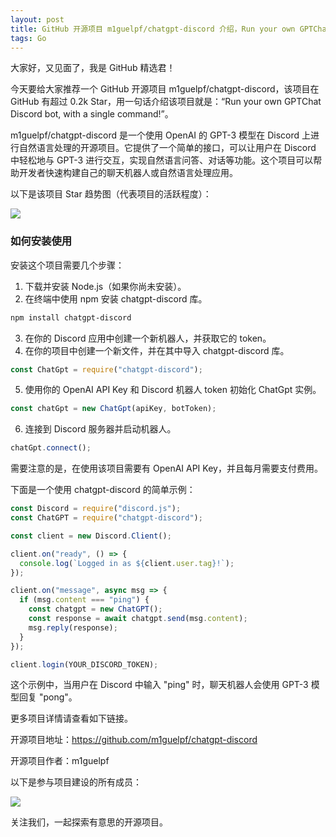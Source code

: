```yaml
---
layout: post
title: GitHub 开源项目 m1guelpf/chatgpt-discord 介绍，Run your own GPTChat Discord bot, with a single command!
tags: Go
---
```


大家好，又见面了，我是 GitHub 精选君！

今天要给大家推荐一个 GitHub 开源项目 m1guelpf/chatgpt-discord，该项目在 GitHub 有超过 0.2k Star，用一句话介绍该项目就是：“Run your own GPTChat Discord bot, with a single command!”。


m1guelpf/chatgpt-discord 是一个使用 OpenAI 的 GPT-3 模型在 Discord 上进行自然语言处理的开源项目。它提供了一个简单的接口，可以让用户在 Discord 中轻松地与 GPT-3 进行交互，实现自然语言问答、对话等功能。这个项目可以帮助开发者快速构建自己的聊天机器人或自然语言处理应用。


以下是该项目 Star 趋势图（代表项目的活跃程度）：

![](https://api.star-history.com/svg?repos=m1guelpf/chatgpt-discord&type=Timeline)

### 如何安装使用

安装这个项目需要几个步骤：

1. 下载并安装 Node.js（如果你尚未安装）。
2. 在终端中使用 npm 安装 chatgpt-discord 库。
```sh
npm install chatgpt-discord
```
3. 在你的 Discord 应用中创建一个新机器人，并获取它的 token。
4. 在你的项目中创建一个新文件，并在其中导入 chatgpt-discord 库。
```js
const ChatGpt = require("chatgpt-discord");
```
5. 使用你的 OpenAI API Key 和 Discord 机器人 token 初始化 ChatGpt 实例。
```js
const chatGpt = new ChatGpt(apiKey, botToken);
```
6. 连接到 Discord 服务器并启动机器人。
```js
chatGpt.connect();
```

需要注意的是，在使用该项目需要有 OpenAI API Key，并且每月需要支付费用。

下面是一个使用 chatgpt-discord 的简单示例：

```js
const Discord = require("discord.js");
const ChatGPT = require("chatgpt-discord");

const client = new Discord.Client();

client.on("ready", () => {
  console.log(`Logged in as ${client.user.tag}!`);
});

client.on("message", async msg => {
  if (msg.content === "ping") {
    const chatgpt = new ChatGPT();
    const response = await chatgpt.send(msg.content);
    msg.reply(response);
  }
});

client.login(YOUR_DISCORD_TOKEN);
```

这个示例中，当用户在 Discord 中输入 "ping" 时，聊天机器人会使用 GPT-3 模型回复 "pong"。


更多项目详情请查看如下链接。

开源项目地址：https://github.com/m1guelpf/chatgpt-discord 

开源项目作者：m1guelpf

以下是参与项目建设的所有成员：

![](https://contrib.rocks/image?repo=m1guelpf/chatgpt-discord)



关注我们，一起探索有意思的开源项目。
